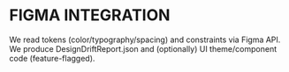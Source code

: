 # FIGMA INTEGRATION
We read tokens (color/typography/spacing) and constraints via Figma API.
We produce DesignDriftReport.json and (optionally) UI theme/component code (feature-flagged).
